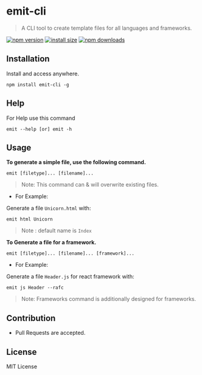  # emit-cli
 
 > A CLI tool to create template files for all languages and frameworks.

[![npm version](https://img.shields.io/npm/v/emit-cli.svg?style=flat-square)](https://www.npmjs.org/package/emit-cli)
[![install size](https://packagephobia.now.sh/badge?p=emit-cli)](https://packagephobia.now.sh/result?p=emit-cli)
[![npm downloads](https://img.shields.io/npm/dt/emit-cli.svg?style=flat-square)](http://npm-stat.com/charts.html?package=emit-cli)


 ## Installation

 Install and access anywhere.
 
 ```
 npm install emit-cli -g
 ```
 
## Help

For Help use this command
```
emit --help [or] emit -h
```

 ## Usage

__To generate a simple file, use the following command.__
 
 ```
 emit [filetype]... [filename]... 
 ```
 
 > Note: This command can & will overwrite existing files.

* For Example:

 Generate a file  `Unicorn.html` with:
 
 ```
 emit html Unicorn
 ```

 > Note : default name is ```Index```  

__To Generate a file for a framework.__

 ```
 emit [filetype]... [filename]... [framework]... 
 ```

* For Example:

 Generate a file  `Header.js` for react framework with:
 
 ```
 emit js Header --rafc
 ```

 > Note: Frameworks command is additionally designed for frameworks.

## Contribution

- Pull Requests are accepted.

## License
 
MIT License
 
